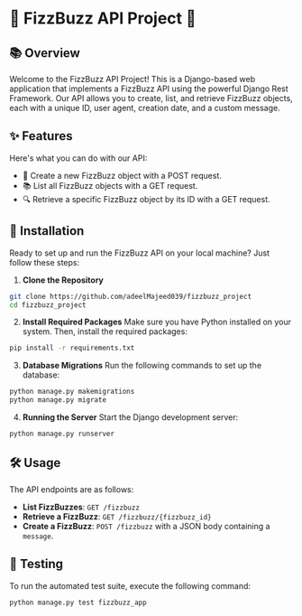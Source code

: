 # 🎉 FizzBuzz API Project 🎉

## 📚 Overview
Welcome to the FizzBuzz API Project! This is a Django-based web application that implements a FizzBuzz API using the powerful Django Rest Framework. Our API allows you to create, list, and retrieve FizzBuzz objects, each with a unique ID, user agent, creation date, and a custom message.

## ✨ Features
Here's what you can do with our API:

- 📝 Create a new FizzBuzz object with a POST request.
- 📚 List all FizzBuzz objects with a GET request.
- 🔍 Retrieve a specific FizzBuzz object by its ID with a GET request.

## 🚀 Installation
Ready to set up and run the FizzBuzz API on your local machine? Just follow these steps:

1. **Clone the Repository**
```bash
git clone https://github.com/adeelMajeed039/fizzbuzz_project
cd fizzbuzz_project
```

2. **Install Required Packages**
Make sure you have Python installed on your system. Then, install the required packages:
```bash
pip install -r requirements.txt
```

3. **Database Migrations**
Run the following commands to set up the database:
```bash
python manage.py makemigrations
python manage.py migrate
```


4. **Running the Server**
Start the Django development server:
```bash
python manage.py runserver
```


## 🛠 Usage
The API endpoints are as follows:

- **List FizzBuzzes**: `GET /fizzbuzz`
- **Retrieve a FizzBuzz**: `GET /fizzbuzz/{fizzbuzz_id}`
- **Create a FizzBuzz**: `POST /fizzbuzz` with a JSON body containing a `message`.

## 🧪 Testing
To run the automated test suite, execute the following command:
```bash
python manage.py test fizzbuzz_app
```
